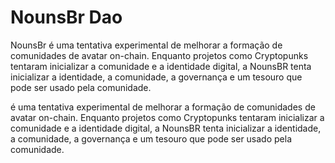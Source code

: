 # NounsBr Dao

NounsBr é uma tentativa experimental de melhorar a formação de comunidades de avatar on-chain. Enquanto projetos como Cryptopunks tentaram inicializar a comunidade e a identidade digital, a NounsBR tenta inicializar a identidade, a comunidade, a governança e um tesouro que pode ser usado pela comunidade.


<div className="youtubeVideo flex items-center justify-center">

</div>

é uma tentativa experimental de melhorar a formação de comunidades de avatar on-chain. Enquanto projetos como Cryptopunks tentaram inicializar a comunidade e a identidade digital, a NounsBR tenta inicializar a identidade, a comunidade, a governança e um tesouro que pode ser usado pela comunidade.
